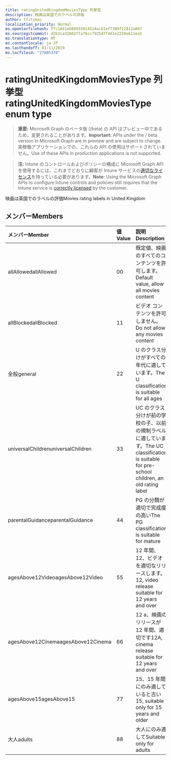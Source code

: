 ```yaml
---
title: ratingUnitedKingdomMoviesType 列挙型
description: 映画は英国でのラベルの評価
author: tfitzmac
localization_priority: Normal
ms.openlocfilehash: ffc1841eb88935014514ac61ef7389f12812a007
ms.sourcegitcommit: d2b3ca32602ffa76cc7925d7f4d1e2258e611ea5
ms.translationtype: MT
ms.contentlocale: ja-JP
ms.lasthandoff: 01/11/2019
ms.locfileid: "27805370"
---
```

# <a name="ratingunitedkingdommoviestype-enum-type"></a><span data-ttu-id="e4bc3-103">ratingUnitedKingdomMoviesType 列挙型</span><span class="sxs-lookup"><span data-stu-id="e4bc3-103">ratingUnitedKingdomMoviesType enum type</span></span>

> <span data-ttu-id="e4bc3-104">**重要:** Microsoft Graph のベータ版 (/beta) の API はプレビュー中であるため、変更されることがあります。</span><span class="sxs-lookup"><span data-stu-id="e4bc3-104">**Important:** APIs under the / beta version in Microsoft Graph are in preview and are subject to change.</span></span> <span data-ttu-id="e4bc3-105">実稼働アプリケーションでの、これらの API の使用はサポートされていません。</span><span class="sxs-lookup"><span data-stu-id="e4bc3-105">Use of these APIs in production applications is not supported.</span></span>

> <span data-ttu-id="e4bc3-106">**注:** Intune のコントロールおよびポリシーの構成に Microsoft Graph API を使用するには、これまでどおりに顧客が Intune サービスの[適切なライセンス](https://go.microsoft.com/fwlink/?linkid=839381)を持っている必要があります。</span><span class="sxs-lookup"><span data-stu-id="e4bc3-106">**Note:** Using the Microsoft Graph APIs to configure Intune controls and policies still requires that the Intune service is [correctly licensed](https://go.microsoft.com/fwlink/?linkid=839381) by the customer.</span></span>

<span data-ttu-id="e4bc3-107">映画は英国でのラベルの評価</span><span class="sxs-lookup"><span data-stu-id="e4bc3-107">Movies rating labels in United Kingdom</span></span>
## <a name="members"></a><span data-ttu-id="e4bc3-108">メンバー</span><span class="sxs-lookup"><span data-stu-id="e4bc3-108">Members</span></span>
|<span data-ttu-id="e4bc3-109">メンバー</span><span class="sxs-lookup"><span data-stu-id="e4bc3-109">Member</span></span>|<span data-ttu-id="e4bc3-110">値</span><span class="sxs-lookup"><span data-stu-id="e4bc3-110">Value</span></span>|<span data-ttu-id="e4bc3-111">説明</span><span class="sxs-lookup"><span data-stu-id="e4bc3-111">Description</span></span>|
|:---|:---|:---|
|<span data-ttu-id="e4bc3-112">allAllowed</span><span class="sxs-lookup"><span data-stu-id="e4bc3-112">allAllowed</span></span>|<span data-ttu-id="e4bc3-113">0</span><span class="sxs-lookup"><span data-stu-id="e4bc3-113">0</span></span>|<span data-ttu-id="e4bc3-114">既定値、映画のすべてのコンテンツを許可します。</span><span class="sxs-lookup"><span data-stu-id="e4bc3-114">Default value, allow all movies content</span></span>|
|<span data-ttu-id="e4bc3-115">allBlocked</span><span class="sxs-lookup"><span data-stu-id="e4bc3-115">allBlocked</span></span>|<span data-ttu-id="e4bc3-116">1</span><span class="sxs-lookup"><span data-stu-id="e4bc3-116">1</span></span>|<span data-ttu-id="e4bc3-117">ビデオ コンテンツを許可しません。</span><span class="sxs-lookup"><span data-stu-id="e4bc3-117">Do not allow any movies content</span></span>|
|<span data-ttu-id="e4bc3-118">全般</span><span class="sxs-lookup"><span data-stu-id="e4bc3-118">general</span></span>|<span data-ttu-id="e4bc3-119">2</span><span class="sxs-lookup"><span data-stu-id="e4bc3-119">2</span></span>|<span data-ttu-id="e4bc3-120">U のクラス分けがすべての年代に適しています。</span><span class="sxs-lookup"><span data-stu-id="e4bc3-120">The U classification is suitable for all ages</span></span>|
|<span data-ttu-id="e4bc3-121">universalChildren</span><span class="sxs-lookup"><span data-stu-id="e4bc3-121">universalChildren</span></span>|<span data-ttu-id="e4bc3-122">3</span><span class="sxs-lookup"><span data-stu-id="e4bc3-122">3</span></span>|<span data-ttu-id="e4bc3-123">UC のクラス分けが前の学校の子、以前の規制ラベルに適しています。</span><span class="sxs-lookup"><span data-stu-id="e4bc3-123">The UC classification is suitable for pre-school children, an old rating label</span></span>|
|<span data-ttu-id="e4bc3-124">parentalGuidance</span><span class="sxs-lookup"><span data-stu-id="e4bc3-124">parentalGuidance</span></span>|<span data-ttu-id="e4bc3-125">4</span><span class="sxs-lookup"><span data-stu-id="e4bc3-125">4</span></span>|<span data-ttu-id="e4bc3-126">PG の分類が適切で完成度の高い</span><span class="sxs-lookup"><span data-stu-id="e4bc3-126">The PG classification is suitable for mature</span></span>|
|<span data-ttu-id="e4bc3-127">agesAbove12Video</span><span class="sxs-lookup"><span data-stu-id="e4bc3-127">agesAbove12Video</span></span>|<span data-ttu-id="e4bc3-128">5</span><span class="sxs-lookup"><span data-stu-id="e4bc3-128">5</span></span>|<span data-ttu-id="e4bc3-129">12 年間、12、ビデオを適切なリリースします。</span><span class="sxs-lookup"><span data-stu-id="e4bc3-129">12, video release suitable for 12 years and over</span></span>|
|<span data-ttu-id="e4bc3-130">agesAbove12Cinema</span><span class="sxs-lookup"><span data-stu-id="e4bc3-130">agesAbove12Cinema</span></span>|<span data-ttu-id="e4bc3-131">6</span><span class="sxs-lookup"><span data-stu-id="e4bc3-131">6</span></span>|<span data-ttu-id="e4bc3-132">12 a、映画のリリースが 12 年間、適切です</span><span class="sxs-lookup"><span data-stu-id="e4bc3-132">12A, cinema release suitable for 12 years and over</span></span>|
|<span data-ttu-id="e4bc3-133">agesAbove15</span><span class="sxs-lookup"><span data-stu-id="e4bc3-133">agesAbove15</span></span>|<span data-ttu-id="e4bc3-134">7</span><span class="sxs-lookup"><span data-stu-id="e4bc3-134">7</span></span>|<span data-ttu-id="e4bc3-135">15、15 年間にのみ適していると古い</span><span class="sxs-lookup"><span data-stu-id="e4bc3-135">15, suitable only for 15 years and older</span></span>|
|<span data-ttu-id="e4bc3-136">大人</span><span class="sxs-lookup"><span data-stu-id="e4bc3-136">adults</span></span>|<span data-ttu-id="e4bc3-137">8</span><span class="sxs-lookup"><span data-stu-id="e4bc3-137">8</span></span>|<span data-ttu-id="e4bc3-138">大人にのみ適して</span><span class="sxs-lookup"><span data-stu-id="e4bc3-138">Suitable only for adults</span></span>|





